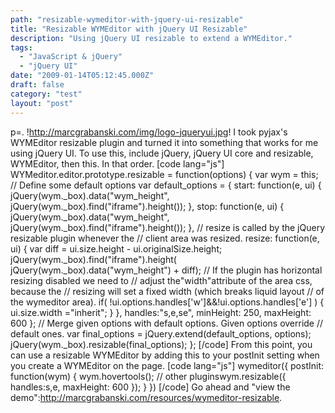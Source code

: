 ```yaml
---
path: "resizable-wymeditor-with-jquery-ui-resizable"
title: "Resizable WYMEditor with jQuery UI Resizable"
description: "Using jQuery UI resizable to extend a WYMEditor."
tags: 
  - "JavaScript & jQuery"
  - "jQuery UI"
date: "2009-01-14T05:12:45.000Z"
draft: false
category: "test"
layout: "post"
---
```


p=. !http://marcgrabanski.com/img/logo-jqueryui.jpg! I took pyjax's WYMEditor resizable plugin and turned it into something that works for me using jQuery UI. To use this, include jQuery, jQuery UI core and resizable, WYMEditor, then this. In that order. \[code lang="js"\] WYMeditor.editor.prototype.resizable = function(options) { var wym = this; // Define some default options var default\_options = { start: function(e, ui) { jQuery(wym.\_box).data("wym\_height", jQuery(wym.\_box).find("iframe").height()); }, stop: function(e, ui) { jQuery(wym.\_box).data("wym\_height", jQuery(wym.\_box).find("iframe").height()); }, // resize is called by the jQuery resizable plugin whenever the // client area was resized. resize: function(e, ui) { var diff = ui.size.height - ui.originalSize.height; jQuery(wym.\_box).find("iframe").height( jQuery(wym.\_box).data("wym\_height") + diff); // If the plugin has horizontal resizing disabled we need to // adjust the"width"attribute of the area css, because the // resizing will set a fixed width (which breaks liquid layout // of the wymeditor area). if( !ui.options.handles\['w'\]&&!ui.options.handles\['e'\] ) { ui.size.width ="inherit"; } }, handles:"s,e,se", minHeight: 250, maxHeight: 600 }; // Merge given options with default options. Given options override // default ones. var final\_options = jQuery.extend(default\_options, options); jQuery(wym.\_box).resizable(final\_options); }; \[/code\] From this point, you can use a resizable WYMEditor by adding this to your postInit setting when you create a WYMEditor on the page. \[code lang="js"\] wymeditor({ postInit: function(wym) { wym.hovertools(); // other pluginswym.resizable({ handles:s,e, maxHeight: 600 }); } }) \[/code\] Go ahead and "view the demo":http://marcgrabanski.com/resources/wymeditor-resizable.